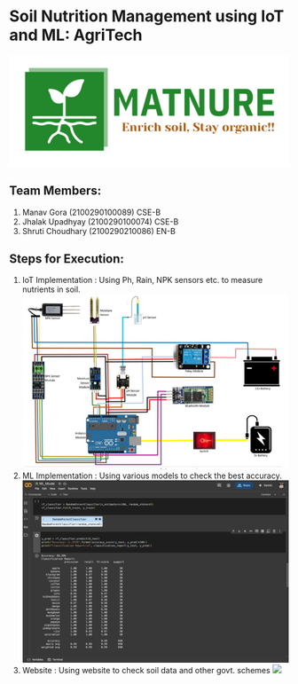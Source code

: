 # Soil Nutrition Management using IoT and ML: AgriTech

![](https://github.com/cse-kiet/PCSE25-32/blob/main/img_.jpeg)

## Team Members:
1. Manav Gora (2100290100089) CSE-B
2. Jhalak Upadhyay (2100290100074) CSE-B
3. Shruti Choudhary (2100290210086) EN-B
 
## Steps for Execution:
1. IoT Implementation : Using Ph, Rain, NPK sensors etc. to measure nutrients in soil.
   ![](https://github.com/cse-kiet/PCSE25-32/blob/main/image.png)
2. ML Implementation : Using various models to check the best accuracy.
  ![](https://github.com/cse-kiet/PCSE25-32/blob/main/ml_img.png)
3. Website : Using website to check soil data and other govt. schemes
 ![](https://github.com/cse-kiet/PCSE25-32/blob/main/web_img.png)

